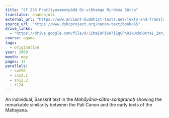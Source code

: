 ```yaml
---
title: "SF 238 Pratītyasamutpādā Di-vibhaṅga Nirdeśa Sūtra"
translator: anandajoti
external_url: "https://www.ancient-buddhist-texts.net/Texts-and-Translations/Short-Pieces-in-Sanskrit/Pratityasamutpadadivibhanganirdesasutram.htm"
source_url: "https://www.dsbcproject.org/canon-text/book/65"
drive_links: 
  - "https://drive.google.com/file/d/1iMaIUPi6H7jZqCPnR2k0ckDOKYaI_2Wr/view?usp=drivesdk"
course: agama
tags:
  - origination
year: 2009
month: may
pages: 12
parallels:
  - sa298
  - sn12.1
  - sn12.2
  - t124
---
```


An individual, Sanskrit text in the *Mahāyāna-sūtra-saṁgrahaḥ* showing the remarkable similarity between the Pali Canon and the early texts of the Mahayana.

